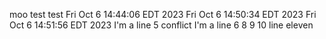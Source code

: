 moo test
test
Fri Oct  6 14:44:06 EDT 2023
Fri Oct  6 14:50:34 EDT 2023
Fri Oct  6 14:51:56 EDT 2023
I'm a line 5 conflict
I'm a line 6
8
9
10
line eleven
